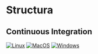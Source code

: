 # Structura

## Continuous Integration

[![Linux](https://github.com/matthieu-locussol/Structura/actions/workflows/Linux.yml/badge.svg)](https://github.com/matthieu-locussol/Structura/actions/workflows/Linux.yml)
[![MacOS](https://github.com/matthieu-locussol/Structura/actions/workflows/MacOS.yml/badge.svg)](https://github.com/matthieu-locussol/Structura/actions/workflows/MacOS.yml)
[![Windows](https://github.com/matthieu-locussol/Structura/actions/workflows/Windows.yml/badge.svg)](https://github.com/matthieu-locussol/Structura/actions/workflows/Windows.yml)
